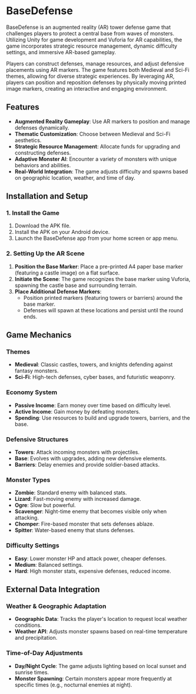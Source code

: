 # BaseDefense

BaseDefense is an augmented reality (AR) tower defense game that challenges players to protect a central base from waves of monsters. Utilizing Unity for game development and Vuforia for AR capabilities, the game incorporates strategic resource management, dynamic difficulty settings, and immersive AR-based gameplay.

Players can construct defenses, manage resources, and adjust defensive placements using AR markers. The game features both Medieval and Sci-Fi themes, allowing for diverse strategic experiences. By leveraging AR, players can position and reposition defenses by physically moving printed image markers, creating an interactive and engaging environment.

## Features
- **Augmented Reality Gameplay**: Use AR markers to position and manage defenses dynamically.
- **Thematic Customization**: Choose between Medieval and Sci-Fi aesthetics.
- **Strategic Resource Management**: Allocate funds for upgrading and constructing defenses.
- **Adaptive Monster AI**: Encounter a variety of monsters with unique behaviors and abilities.
- **Real-World Integration**: The game adjusts difficulty and spawns based on geographic location, weather, and time of day.

## Installation and Setup
### 1. Install the Game
1. Download the APK file.
2. Install the APK on your Android device.
3. Launch the BaseDefense app from your home screen or app menu.

### 2. Setting Up the AR Scene
1. **Position the Base Marker**: Place a pre-printed A4 paper base marker (featuring a castle image) on a flat surface.
2. **Initiate the Scene**: The game recognizes the base marker using Vuforia, spawning the castle base and surrounding terrain.
3. **Place Additional Defense Markers**:
   - Position printed markers (featuring towers or barriers) around the base marker.
   - Defenses will spawn at these locations and persist until the round ends.

## Game Mechanics
### Themes
- **Medieval**: Classic castles, towers, and knights defending against fantasy monsters.
- **Sci-Fi**: High-tech defenses, cyber bases, and futuristic weaponry.

### Economy System
- **Passive Income**: Earn money over time based on difficulty level.
- **Active Income**: Gain money by defeating monsters.
- **Spending**: Use resources to build and upgrade towers, barriers, and the base.

### Defensive Structures
- **Towers**: Attack incoming monsters with projectiles.
- **Base**: Evolves with upgrades, adding new defensive elements.
- **Barriers**: Delay enemies and provide soldier-based attacks.

### Monster Types
- **Zombie**: Standard enemy with balanced stats.
- **Lizard**: Fast-moving enemy with increased damage.
- **Ogre**: Slow but powerful.
- **Scavenger**: Night-time enemy that becomes visible only when attacking.
- **Chomper**: Fire-based monster that sets defenses ablaze.
- **Spitter**: Water-based enemy that stuns defenses.

### Difficulty Settings
- **Easy**: Lower monster HP and attack power, cheaper defenses.
- **Medium**: Balanced settings.
- **Hard**: High monster stats, expensive defenses, reduced income.

## External Data Integration
### Weather & Geographic Adaptation
- **Geographic Data**: Tracks the player's location to request local weather conditions.
- **Weather API**: Adjusts monster spawns based on real-time temperature and precipitation.

### Time-of-Day Adjustments
- **Day/Night Cycle**: The game adjusts lighting based on local sunset and sunrise times.
- **Monster Spawning**: Certain monsters appear more frequently at specific times (e.g., nocturnal enemies at night).

